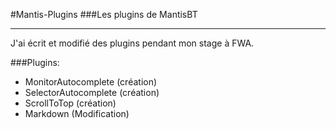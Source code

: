 #Mantis-Plugins
###Les plugins de MantisBT
***
J'ai écrit et modifié des plugins pendant mon stage à FWA.

###Plugins:
* MonitorAutocomplete	(création)
* SelectorAutocomplete	(création)
* ScrollToTop			(création)
* Markdown 				(Modification)